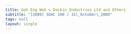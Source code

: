 ```yaml
---
title: Goh Eng Wah v Daikin Industries Ltd and Others
subtitle: "[2008] SGHC 190 / 31\_October\_2008"
tags: null
layout: single
---
```



